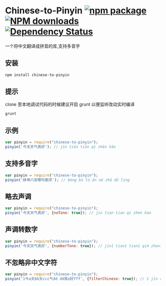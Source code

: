 # Chinese-to-Pinyin [![npm package](https://img.shields.io/npm/v/chinese-to-pinyin.svg?style=flat-square)](https://www.npmjs.org/package/chinese-to-pinyin) [![NPM downloads](https://img.shields.io/npm/dm/chinese-to-pinyin.svg?style=flat-square)](https://npmjs.org/package/chinese-to-pinyin) [![Dependency Status](https://david-dm.org/zhujun24/chinese-to-pinyin.svg?style=flat-square)](https://david-dm.org/zhujun24/chinese-to-pinyin)

一个将中文翻译成拼音的库,支持多音字

## 安装
```bash
npm install chinese-to-pinyin
```

## 提示
clone 至本地调试代码的时候建议开启 grunt 以便监听改动实时编译
```bash
grunt
```

## 示例
```js
var pinyin = require("chinese-to-pinyin");
pinyin('今天天气真好'); // jīn tiān tiān qì zhēn hǎo
```

## 支持多音字
```js
var pinyin = require("chinese-to-pinyin");
pinyin('蚌埠六安哪吒都灵'); // bèng bù lù ān né zhā dū líng
```

## 略去声调
```js
var pinyin = require("chinese-to-pinyin");
pinyin('今天天气真好', {noTone: true}); // jin tian tian qi zhen hao
```

## 声调转数字
```js
var pinyin = require("chinese-to-pinyin");
pinyin('今天天气真好', {numberTone: true}); // jin1 tian1 tian1 qi4 zhen1 hao3
```

## 不忽略非中文字符
```js
var pinyin = require("chinese-to-pinyin");
pinyin('1今a天bb天ccc气dd dd真e好fff', {filterChinese: true}); // 1 jīn a tiān bb tiān ccc qì dd dd zhēn e hǎo fff
```
